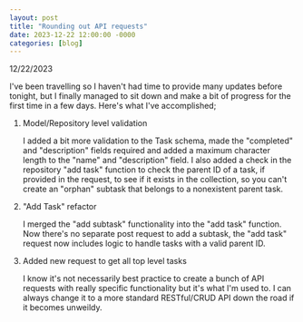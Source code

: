 ```yaml
---
layout: post
title: "Rounding out API requests"
date: 2023-12-22 12:00:00 -0000
categories: [blog]
---
```


12/22/2023

I've been travelling so I haven't had time to provide many updates before tonight, but I finally managed to sit down and make a bit of progress for the first time in a few days. Here's what I've accomplished;

1. Model/Repository level validation

    I added a bit more validation to the Task schema, made the "completed" and "description" fields required and added a maximum character length to the "name" and "description" field. I also added a check in the repository "add task" function to check the parent ID of a task, if provided in the request, to see if it exists in the collection, so you can't create an "orphan" subtask that belongs to a nonexistent parent task.

2. "Add Task" refactor

    I merged the "add subtask" functionality into the "add task" function. Now there's no separate post request to add a subtask, the "add task" request now includes logic to handle tasks with a valid parent ID.

3. Added new request to get all top level tasks

    I know it's not necessarily best practice to create a bunch of API requests with really specific functionality but it's what I'm used to. I can always change it to a more standard RESTful/CRUD API down the road if it becomes unweildy.

